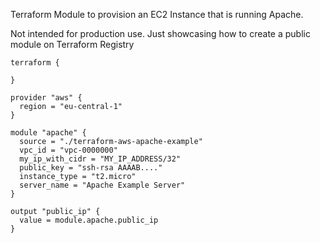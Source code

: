Terraform Module to provision an EC2 Instance that is running Apache.

Not intended for production use. Just showcasing how to create a public module on Terraform Registry

```hcl
terraform {

}

provider "aws" {
  region = "eu-central-1"
}

module "apache" {
  source = "./terraform-aws-apache-example"
  vpc_id = "vpc-0000000"
  my_ip_with_cidr = "MY_IP_ADDRESS/32"
  public_key = "ssh-rsa AAAAB...."
  instance_type = "t2.micro"
  server_name = "Apache Example Server"
}

output "public_ip" {
  value = module.apache.public_ip
}
```